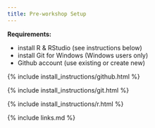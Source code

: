 ```yaml
---
title: Pre-workshop Setup
---
```

**Requirements:**
- install R & RStudio (see instructions below)
- install Git for Windows (Windows users only)
- Github account (use existing or create new)

{% include install_instructions/github.html %}

{% include install_instructions/git.html %}

{% include install_instructions/r.html %}

{% include links.md %}

